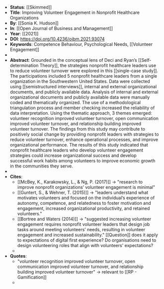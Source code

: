 - **Status**: [[Skimmed]]
- **Title**: Improving Volunteer Engagement in Nonprofit Healthcare Organizations
- **By**: [[Sonia K. Hudson]]
- **In**: [[Open Journal of Business and Management]]
- **Year**: [[2021]]
- **DOI**: https://doi.org/10.4236/ojbm.2021.93074
- **Keywords**: Competence Behaviour, Psychological Needs, [[Volunteer Engagement]]
-
- **Abstract**:
  Grounded in the conceptual lens of Deci and Ryan’s [[Self-determination Theory]], the strategies nonprofit healthcare leaders use to reduce volunteer turnover were explored in this [[single-case study]]. The participations included 5 nonprofit healthcare leaders from a single organization in the Southwestern United States. Data were collected using [[semistructured interviews]], internal and external organizational documents, and publicly available data. Analysis of internal and external organizational documents and publicly available data were manually coded and thematically organized. The use of a methodological triangulation process and member checking increased the reliability of data interpretation. Using the thematic approach, 3 themes emerged: volunteer recognition improved volunteer turnover, open communication improved volunteer turnover, and relationship building improved volunteer turnover. The findings from this study may contribute to positively social change by providing nonprofit leaders with strategies to reduce volunteer turnover, enhance operational processes, and improve organizational performance. The results of this study indicated that nonprofit healthcare leaders who develop volunteer engagement strategies could increase organizational success and develop successful work habits among volunteers to improve economic growth in the communities they serve.
-
- **Cites**:
	- [[McBey, K., Karakowsky, L., & Ng, P. (2017)]] -> "research to improve nonprofit organizations’ volunteer engagement is minimal"
	- [[Guntert, S., & Wehner, T. (2015)]] -> "leaders understand what motivates volunteers and focused on the individual’s experience of autonomy, competence, and relatedness to foster motivation and engagement, increased organizational productivity, and retained volunteers."
	- [[Bortree and Waters (2014)]] -> "suggested increasing volunteer engagement requires nonprofit volunteer leaders that design job tasks around meeting volunteers’ needs, resulting in volunteer engagement and increased sustainability." [[Question]] does it apply to expectations of digital first experience? Do organisations need to design volunteering roles that align with volunteers' expectations?
	-
- **Quotes**:
	- "volunteer recognition improved volunteer turnover, open communication improved volunteer turnover, and relationship building improved volunteer turnover" -> relevant to [[RP - Gamification]]
	-